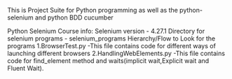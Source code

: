 This is Project Suite for Python programming as well as the python-selenium and python BDD cucumber

Python Selenium Course info:
    Selenium version - 4.27.1
    Directory for selenium programs - selenium_programs
    Hierarchy/Flow to Look for the programs
        1.BrowserTest.py
            -This file contains code for different ways of launching different browsers
        2.HandlingWebElements.py
            -This file contains code for find_element method and waits(implicit wait,Explicit wait and Fluent Wait).
